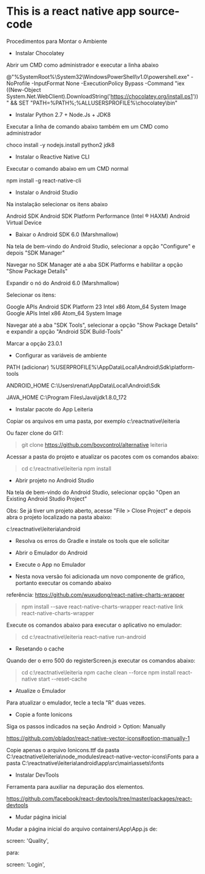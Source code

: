 # This is a react native app source-code

Procedimentos para Montar o Ambiente

- Instalar Chocolatey 

Abrir um CMD como administrador e executar a linha abaixo

@"%SystemRoot%\System32\WindowsPowerShell\v1.0\powershell.exe" -NoProfile -InputFormat None -ExecutionPolicy Bypass -Command "iex ((New-Object System.Net.WebClient).DownloadString('https://chocolatey.org/install.ps1'))" && SET "PATH=%PATH%;%ALLUSERSPROFILE%\chocolatey\bin"

- Instalar Python 2.7 + Node.Js + JDK8

Executar a linha de comando abaixo também em um CMD como administrador

choco install -y nodejs.install python2 jdk8

- Instalar o Reactive Native CLI

Executar o comando abaixo em um CMD normal

npm install -g react-native-cli

- Instalar o Android Studio

Na instalação selecionar os itens abaixo

Android SDK
Android SDK Platform
Performance (Intel ® HAXM)
Android Virtual Device

- Baixar o Android SDK 6.0 (Marshmallow)

Na tela de bem-vindo do Android Studio, selecionar a opção "Configure" e depois "SDK Manager"

Navegar no SDK Manager até a aba SDK Platforms e habilitar a opção "Show Package Details"

Expandir o nó do Android 6.0 (Marshmallow)

Selecionar os itens:

Google APIs
Android SDK Platform 23
Intel x86 Atom_64 System Image
Google APIs Intel x86 Atom_64 System Image

Navegar até a aba "SDK Tools", selecionar a opção "Show Package Details" e expandir a opção "Android SDK Build-Tools"

Marcar a opção 23.0.1


- Configurar as variáveis de ambiente

PATH (adicionar)
%USERPROFILE%\AppData\Local\Android\Sdk\platform-tools

ANDROID_HOME
C:\Users\renat\AppData\Local\Android\Sdk

JAVA_HOME
C:\Program Files\Java\jdk1.8.0_172


- Instalar pacote do App Leiteria

Copiar os arquivos em uma pasta, por exemplo c:\reactnative\leiteria

Ou fazer clone do GIT:

> git clone https://github.com/bovcontrol/alternative leiteria

Acessar a pasta do projeto e atualizar os pacotes com os comandos abaixo:

> cd c:\reactnative\leiteria
> npm install

- Abrir projeto no Android Studio

Na tela de bem-vindo do Android Studio, selecionar opção "Open an Existing Android Studio Project"

Obs: Se já tiver um projeto aberto, acesse "File > Close Project" e depois abra o projeto localizado na pasta abaixo:

c:\reactnative\leiteria\android

- Resolva os erros do Gradle e instale os tools que ele solicitar

- Abrir o Emulador do Android

- Execute o App no Emulador

- Nesta nova versão foi adicionada um novo componente de gráfico, portanto executar os comando abaixo

referência: https://github.com/wuxudong/react-native-charts-wrapper

> npm install --save react-native-charts-wrapper
> react-native link react-native-charts-wrapper

Execute os comandos abaixo para executar o aplicativo no emulador:

> cd c:\reactnative\leiteria
> react-native run-android

- Resetando o cache

Quando der o erro 500 do registerScreen.js executar os comandos abaixo:

> cd c:\reactnative\leiteria
> npm cache clean --force
> npm install
> react-native start --reset-cache

- Atualize o Emulador

Para atualizar o emulador, tecle a tecla "R" duas vezes.

- Copie a fonte Ionicons

Siga os passos indicados na seção Android > Option: Manually

https://github.com/oblador/react-native-vector-icons#option-manually-1

Copie apenas o arquivo Ionicons.ttf da pasta C:\reactnative\leiteria\node_modules\react-native-vector-icons\Fonts para a pasta C:\reactnative\leiteria\android\app\src\main\assets\fonts

- Instalar DevTools

Ferramenta para auxiliar na depuração dos elementos.

https://github.com/facebook/react-devtools/tree/master/packages/react-devtools

- Mudar página inicial

Mudar a página inicial do arquivo containers\App\App.js de:

screen: 'Quality',

para:

screen: 'Login',